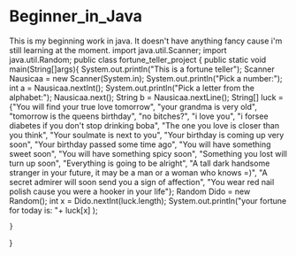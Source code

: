 # Beginner_in_Java
This is my beginning work in java. It doesn't have anything fancy cause i'm still learning at the moment.
import java.util.Scanner;
import java.util.Random;
public class fortune_teller_project {
    public static void main(String[]args){
        System.out.println("This is a fortune teller");
        Scanner Nausicaa = new Scanner(System.in);
        System.out.println("Pick a number:");
        int a = Nausicaa.nextInt();
        System.out.println("Pick a letter from the alphabet:");
        Nausicaa.next();
        String b = Nausicaa.nextLine();
        String[] luck = {"You will find your true love tomorrow",
                "your grandma is very old",
                "tomorrow is the queens birthday",
                "no bitches?",
                "i love you",
                "i forsee diabetes if you don't stop drinking boba",
                "The one you love is closer than you think",
                "Your soulmate is next to you",
                "Your birthday is coming up very soon",
                "Your birthday passed some time ago",
                "You will have something sweet soon",
                "You will have something spicy soon",
                "Something you lost will turn up soon",
                "Everything is going to be alright",
                "A tall dark handsome stranger in your future, it may be a man or a woman who knows =)",
                "A secret admirer will soon send you a sign of affection",
                "You wear red nail polish cause you were a hooker in your life"};
        Random Dido = new Random();
        int x = Dido.nextInt(luck.length);
        System.out.println("your fortune for today is: "+ luck[x] );

    }
}

